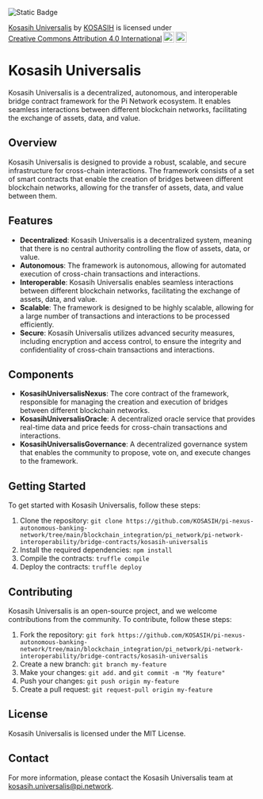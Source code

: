 ![Static Badge](https://img.shields.io/badge/KosasihUniversalis-%F0%9F%8C%90-white)

<p xmlns:cc="http://creativecommons.org/ns#" xmlns:dct="http://purl.org/dc/terms/"><a property="dct:title" rel="cc:attributionURL" href="https://github.com/KOSASIH/pi-nexus-autonomous-banking-network/tree/main/blockchain_integration/pi_network/pi-network-interoperability/bridge-contracts/kosasih-universalis">Kosasih Universalis</a> by <a rel="cc:attributionURL dct:creator" property="cc:attributionName" href="https://www.linkedin.com/in/kosasih-81b46b5a">KOSASIH</a> is licensed under <a href="https://creativecommons.org/licenses/by/4.0/?ref=chooser-v1" target="_blank" rel="license noopener noreferrer" style="display:inline-block;">Creative Commons Attribution 4.0 International<img style="height:22px!important;margin-left:3px;vertical-align:text-bottom;" src="https://mirrors.creativecommons.org/presskit/icons/cc.svg?ref=chooser-v1" alt=""><img style="height:22px!important;margin-left:3px;vertical-align:text-bottom;" src="https://mirrors.creativecommons.org/presskit/icons/by.svg?ref=chooser-v1" alt=""></a></p>

Kosasih Universalis
=====================

Kosasih Universalis is a decentralized, autonomous, and interoperable bridge contract framework for the Pi Network ecosystem. It enables seamless interactions between different blockchain networks, facilitating the exchange of assets, data, and value.

Overview
--------

Kosasih Universalis is designed to provide a robust, scalable, and secure infrastructure for cross-chain interactions. The framework consists of a set of smart contracts that enable the creation of bridges between different blockchain networks, allowing for the transfer of assets, data, and value between them.

Features
--------

* **Decentralized**: Kosasih Universalis is a decentralized system, meaning that there is no central authority controlling the flow of assets, data, or value.
* **Autonomous**: The framework is autonomous, allowing for automated execution of cross-chain transactions and interactions.
* **Interoperable**: Kosasih Universalis enables seamless interactions between different blockchain networks, facilitating the exchange of assets, data, and value.
* **Scalable**: The framework is designed to be highly scalable, allowing for a large number of transactions and interactions to be processed efficiently.
* **Secure**: Kosasih Universalis utilizes advanced security measures, including encryption and access control, to ensure the integrity and confidentiality of cross-chain transactions and interactions.

Components
------------

* **KosasihUniversalisNexus**: The core contract of the framework, responsible for managing the creation and execution of bridges between different blockchain networks.
* **KosasihUniversalisOracle**: A decentralized oracle service that provides real-time data and price feeds for cross-chain transactions and interactions.
* **KosasihUniversalisGovernance**: A decentralized governance system that enables the community to propose, vote on, and execute changes to the framework.

Getting Started
---------------

To get started with Kosasih Universalis, follow these steps:

1. Clone the repository: `git clone https://github.com/KOSASIH/pi-nexus-autonomous-banking-network/tree/main/blockchain_integration/pi_network/pi-network-interoperability/bridge-contracts/kosasih-universalis`
2. Install the required dependencies: `npm install`
3. Compile the contracts: `truffle compile`
4. Deploy the contracts: `truffle deploy`

Contributing
------------

Kosasih Universalis is an open-source project, and we welcome contributions from the community. To contribute, follow these steps:

1. Fork the repository: `git fork https://github.com/KOSASIH/pi-nexus-autonomous-banking-network/tree/main/blockchain_integration/pi_network/pi-network-interoperability/bridge-contracts/kosasih-universalis`
2. Create a new branch: `git branch my-feature`
3. Make your changes: `git add.` and `git commit -m "My feature"`
4. Push your changes: `git push origin my-feature`
5. Create a pull request: `git request-pull origin my-feature`

License
-------

Kosasih Universalis is licensed under the MIT License.

Contact
-------

For more information, please contact the Kosasih Universalis team at [kosasih.universalis@pi.network](mailto:kosasih.universalis@pi.network).
